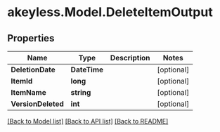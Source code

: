 # akeyless.Model.DeleteItemOutput

## Properties

Name | Type | Description | Notes
------------ | ------------- | ------------- | -------------
**DeletionDate** | **DateTime** |  | [optional] 
**ItemId** | **long** |  | [optional] 
**ItemName** | **string** |  | [optional] 
**VersionDeleted** | **int** |  | [optional] 

[[Back to Model list]](../README.md#documentation-for-models) [[Back to API list]](../README.md#documentation-for-api-endpoints) [[Back to README]](../README.md)


